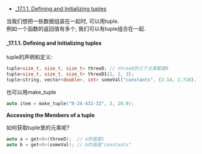 <!-- TOC -->

- [_17.1.1. Defining and Initializing tuples](#_1711-defining-and-initializing-tuples)

<!-- /TOC -->

当我们想把一些数据组装在一起时, 可以用tuple.  
例如一个函数的返回值有多个, 我们可以有tuple组合在一起.

<a id="markdown-_1711-defining-and-initializing-tuples" name="_1711-defining-and-initializing-tuples"></a>
#### _17.1.1. Defining and Initializing tuples

tuple的声明和定义:
```cpp
tuple<size_t, size_t, size_t> threeD; // threeD的三个元素都是0
tuple<size_t, size_t, size_t> threeD1{1, 2, 3};
tuple<string, vector<double>, int> someVal{"constants", {3.14, 2.718}, 42};
```
也可以用make_tuple
```cpp
auto item = make_tuple("0-24-432-32", 3, 20.0);
```

**Accessing the Members of a tuple**

如何获取tuple里的元素呢?
```cpp
auto a = get<0>(threeD);  // a的值是1
auto b = get<0>(someVal); // b的值是"constants"
```